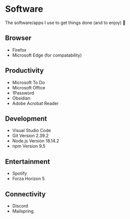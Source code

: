 # Software

The software/apps I use to get things done (and to enjoy) 🚀

## Browser

- Firefox
- Microsoft Edge (for compatability)

## Productivity

- Microsoft To Do
- Microsoft Office
- 1Password
- Obsidian
- Adobe Acrobat Reader

## Development

- Visual Studio Code
- Git Version 2.39.2
- Node.js Version 18.14.2
- npm Version 9.5

## Entertainment

- Spotify
- Forza Horizon 5

## Connectivity

- Discord
- Mailspring
